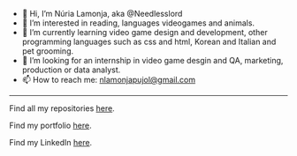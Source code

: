 - 👋 Hi, I’m Núria Lamonja, aka @Needlesslord
- 👀 I’m interested in reading, languages videogames and animals.
- 🌱 I’m currently learning video game design and development, other programming languages such as css and html, Korean and Italian and pet grooming.
- 💞️ I’m looking for an internship in video game desgin and QA, marketing, production or data analyst.
- 📫 How to reach me: nlamonjapujol@gmail.com

-----

Find all my repositories [here]().

Find my portfolio [here]().

Find my LinkedIn [here](https://www.linkedin.com/in/needlesslord/).


<!---
Needlesslord/Needlesslord is a ✨ special ✨ repository because its `README.md` (this file) appears on your GitHub profile.
You can click the Preview link to take a look at your changes.
--->
